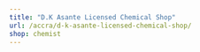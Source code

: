 ```yaml
---
title: "D.K Asante Licensed Chemical Shop"
url: /accra/d-k-asante-licensed-chemical-shop/
shop: chemist
---
```

